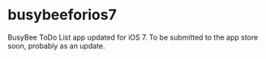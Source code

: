 busybeeforios7
===============
BusyBee ToDo List app updated for iOS 7.  To be submitted to the app store soon, probably as an update.
